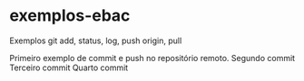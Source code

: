 # exemplos-ebac
Exemplos git add, status, log, push origin, pull

Primeiro exemplo de commit e push no repositório remoto.
Segundo commit    
Terceiro commit
Quarto commit

